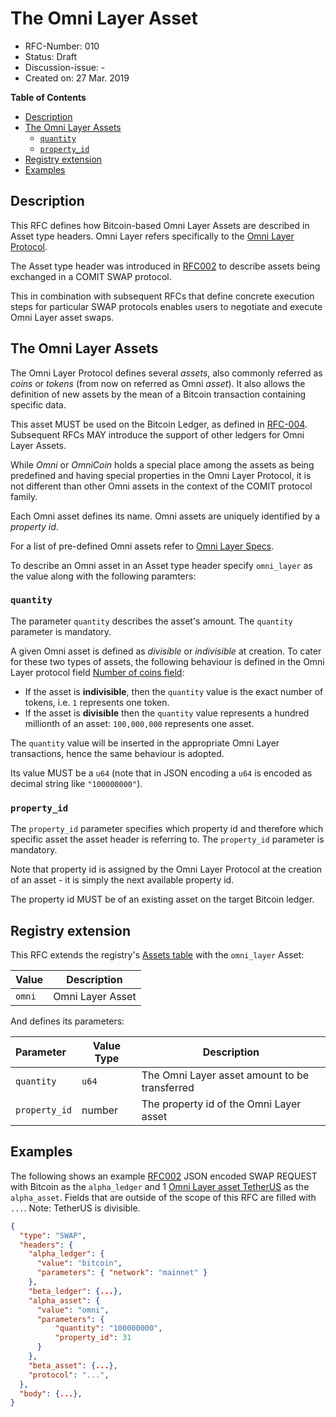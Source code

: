 # The Omni Layer Asset

- RFC-Number: 010
- Status: Draft
- Discussion-issue: -
- Created on: 27 Mar. 2019

**Table of Contents**

  * [Description](#description)
  * [The Omni Layer Assets](#the-omni-layer-assets)
    * [`quantity`](#quantity)
    * [`property_id`](#property_id)
  * [Registry extension](#registry-extension)
  * [Examples](#examples)

## Description

This RFC defines how Bitcoin-based Omni Layer Assets are described in Asset type headers.
Omni Layer refers specifically to the [Omni Layer Protocol](https://github.com/OmniLayer/spec).

The Asset type header was introduced in [RFC002](./RFC-002-SWAP.md) to describe assets being exchanged in a COMIT SWAP protocol.

This in combination with subsequent RFCs that define concrete execution steps for particular SWAP protocols enables users to negotiate and execute Omni Layer asset swaps.

## The Omni Layer Assets

The Omni Layer Protocol defines several _assets_, also commonly referred as _coins_ or _tokens_ (from now on referred as Omni _asset_).
It also allows the definition of new assets by the mean of a Bitcoin transaction containing specific data.

This asset MUST be used on the Bitcoin Ledger, as defined in [RFC-004](./RFC-004-SWAP-Bitcoin.md).
Subsequent RFCs MAY introduce the support of other ledgers for Omni Layer Assets.

While *Omni* or *OmniCoin* holds a special place among the assets as being predefined and having special properties in the Omni Layer Protocol, it is not different than other Omni assets in the context of the COMIT protocol family.

Each Omni asset defines its name.
Omni assets are uniquely identified by a *property id*.

For a list of pre-defined Omni assets refer to [Omni Layer Specs](https://github.com/OmniLayer/spec#field-currency-identifier).

To describe an Omni asset in an Asset type header specify `omni_layer` as the value along with the following paramters:

### `quantity`

The parameter `quantity` describes the asset's amount.
The `quantity` parameter is mandatory.


A given Omni asset is defined as *divisible* or *indivisible* at creation.
To cater for these two types of assets, the following behaviour is defined in the Omni Layer protocol field [Number of coins field](https://github.com/OmniLayer/spec#field-number-of-coins):
- If the asset is **indivisible**, then the `quantity` value is the exact number of tokens, i.e. `1` represents one token.
- If the asset is **divisible** then the `quantity` value represents a hundred millionth of an asset: `100,000,000` represents one asset.

The `quantity` value will be inserted in the appropriate Omni Layer transactions, hence the same behaviour is adopted.

Its value MUST be a `u64` (note that in JSON encoding a `u64` is encoded as decimal string like `"100000000"`).

### `property_id`

The `property_id` parameter specifies which property id and therefore which specific asset the asset header is referring to.
The `property_id` parameter is mandatory.

Note that property id is assigned by the Omni Layer Protocol at the creation of an asset - it is simply the next available property id.

The property id MUST be of an existing asset on the target Bitcoin ledger.


## Registry extension

This RFC extends the registry's [Assets table](./registry.md#assets) with the `omni_layer` Asset:

| Value        | Description      |
:---           |---               |
| `omni`       | Omni Layer Asset |

And defines its parameters:

| Parameter        | Value Type | Description                                            |
|:-----------------|------------|--------------------------------------------------------|
| `quantity`       | `u64`      | The Omni Layer asset amount to be transferred          |
| `property_id`    | number     | The property id of the Omni Layer asset                |


## Examples

The following shows an example [RFC002](./RFC-002-SWAP.md) JSON encoded SWAP REQUEST with Bitcoin as the `alpha_ledger` and 1 [Omni Layer asset TetherUS](https://www.omniexplorer.info/asset/31) as the `alpha_asset`.
Fields that are outside of the scope of this RFC are filled with `...`.
Note: TetherUS is divisible.

``` json
{
  "type": "SWAP",
  "headers": {
    "alpha_ledger": {
      "value": "bitcoin",
      "parameters": { "network": "mainnet" }
    },
    "beta_ledger": {...},
    "alpha_asset": {
      "value": "omni",
      "parameters": {
          "quantity": "100000000",
          "property_id": 31
      }
    },
    "beta_asset": {...},
    "protocol": "...",
  },
  "body": {...},
}

```
